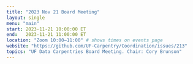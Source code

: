 ```yaml
---
title: "2023 Nov 21 Board Meeting"
layout: single
menu: "main"
start: 2023-11-21 10:00:00 ET
end:   2023-11-21 11:00:00 ET
location: "Zoom 10:00–11:00" # shows times on events page
website: "https://github.com/UF-Carpentry/Coordination/issues/213"
topics: "UF Data Carpentries Board Meeting. Chair: Cory Brunson"
---
```

